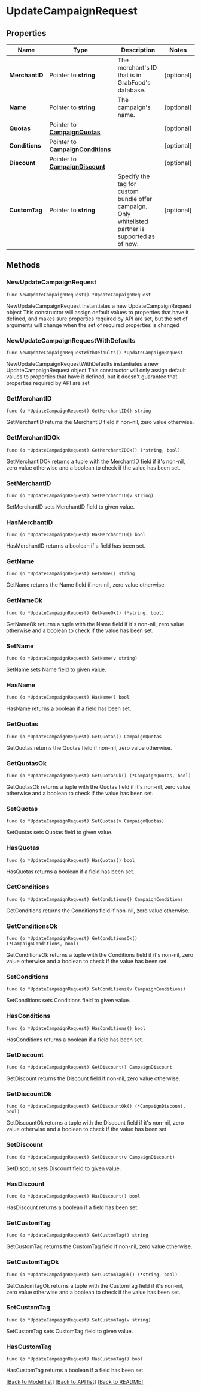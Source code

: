 # UpdateCampaignRequest

## Properties

Name | Type | Description | Notes
------------ | ------------- | ------------- | -------------
**MerchantID** | Pointer to **string** | The merchant&#39;s ID that is in GrabFood&#39;s database. | [optional] 
**Name** | Pointer to **string** | The campaign&#39;s name. | [optional] 
**Quotas** | Pointer to [**CampaignQuotas**](CampaignQuotas.md) |  | [optional] 
**Conditions** | Pointer to [**CampaignConditions**](CampaignConditions.md) |  | [optional] 
**Discount** | Pointer to [**CampaignDiscount**](CampaignDiscount.md) |  | [optional] 
**CustomTag** | Pointer to **string** | Specify the tag for custom bundle offer campaign. Only whitelisted partner is supported as of now. | [optional] 

## Methods

### NewUpdateCampaignRequest

`func NewUpdateCampaignRequest() *UpdateCampaignRequest`

NewUpdateCampaignRequest instantiates a new UpdateCampaignRequest object
This constructor will assign default values to properties that have it defined,
and makes sure properties required by API are set, but the set of arguments
will change when the set of required properties is changed

### NewUpdateCampaignRequestWithDefaults

`func NewUpdateCampaignRequestWithDefaults() *UpdateCampaignRequest`

NewUpdateCampaignRequestWithDefaults instantiates a new UpdateCampaignRequest object
This constructor will only assign default values to properties that have it defined,
but it doesn't guarantee that properties required by API are set

### GetMerchantID

`func (o *UpdateCampaignRequest) GetMerchantID() string`

GetMerchantID returns the MerchantID field if non-nil, zero value otherwise.

### GetMerchantIDOk

`func (o *UpdateCampaignRequest) GetMerchantIDOk() (*string, bool)`

GetMerchantIDOk returns a tuple with the MerchantID field if it's non-nil, zero value otherwise
and a boolean to check if the value has been set.

### SetMerchantID

`func (o *UpdateCampaignRequest) SetMerchantID(v string)`

SetMerchantID sets MerchantID field to given value.

### HasMerchantID

`func (o *UpdateCampaignRequest) HasMerchantID() bool`

HasMerchantID returns a boolean if a field has been set.

### GetName

`func (o *UpdateCampaignRequest) GetName() string`

GetName returns the Name field if non-nil, zero value otherwise.

### GetNameOk

`func (o *UpdateCampaignRequest) GetNameOk() (*string, bool)`

GetNameOk returns a tuple with the Name field if it's non-nil, zero value otherwise
and a boolean to check if the value has been set.

### SetName

`func (o *UpdateCampaignRequest) SetName(v string)`

SetName sets Name field to given value.

### HasName

`func (o *UpdateCampaignRequest) HasName() bool`

HasName returns a boolean if a field has been set.

### GetQuotas

`func (o *UpdateCampaignRequest) GetQuotas() CampaignQuotas`

GetQuotas returns the Quotas field if non-nil, zero value otherwise.

### GetQuotasOk

`func (o *UpdateCampaignRequest) GetQuotasOk() (*CampaignQuotas, bool)`

GetQuotasOk returns a tuple with the Quotas field if it's non-nil, zero value otherwise
and a boolean to check if the value has been set.

### SetQuotas

`func (o *UpdateCampaignRequest) SetQuotas(v CampaignQuotas)`

SetQuotas sets Quotas field to given value.

### HasQuotas

`func (o *UpdateCampaignRequest) HasQuotas() bool`

HasQuotas returns a boolean if a field has been set.

### GetConditions

`func (o *UpdateCampaignRequest) GetConditions() CampaignConditions`

GetConditions returns the Conditions field if non-nil, zero value otherwise.

### GetConditionsOk

`func (o *UpdateCampaignRequest) GetConditionsOk() (*CampaignConditions, bool)`

GetConditionsOk returns a tuple with the Conditions field if it's non-nil, zero value otherwise
and a boolean to check if the value has been set.

### SetConditions

`func (o *UpdateCampaignRequest) SetConditions(v CampaignConditions)`

SetConditions sets Conditions field to given value.

### HasConditions

`func (o *UpdateCampaignRequest) HasConditions() bool`

HasConditions returns a boolean if a field has been set.

### GetDiscount

`func (o *UpdateCampaignRequest) GetDiscount() CampaignDiscount`

GetDiscount returns the Discount field if non-nil, zero value otherwise.

### GetDiscountOk

`func (o *UpdateCampaignRequest) GetDiscountOk() (*CampaignDiscount, bool)`

GetDiscountOk returns a tuple with the Discount field if it's non-nil, zero value otherwise
and a boolean to check if the value has been set.

### SetDiscount

`func (o *UpdateCampaignRequest) SetDiscount(v CampaignDiscount)`

SetDiscount sets Discount field to given value.

### HasDiscount

`func (o *UpdateCampaignRequest) HasDiscount() bool`

HasDiscount returns a boolean if a field has been set.

### GetCustomTag

`func (o *UpdateCampaignRequest) GetCustomTag() string`

GetCustomTag returns the CustomTag field if non-nil, zero value otherwise.

### GetCustomTagOk

`func (o *UpdateCampaignRequest) GetCustomTagOk() (*string, bool)`

GetCustomTagOk returns a tuple with the CustomTag field if it's non-nil, zero value otherwise
and a boolean to check if the value has been set.

### SetCustomTag

`func (o *UpdateCampaignRequest) SetCustomTag(v string)`

SetCustomTag sets CustomTag field to given value.

### HasCustomTag

`func (o *UpdateCampaignRequest) HasCustomTag() bool`

HasCustomTag returns a boolean if a field has been set.


[[Back to Model list]](../README.md#documentation-for-models) [[Back to API list]](../README.md#documentation-for-api-endpoints) [[Back to README]](../README.md)



